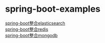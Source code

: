 # spring-boot-examples
[spring-boot整合elasticsearch](https://github.com/BooksCup/spring-boot-examples/tree/master/spring-boot-elasticsearch)  
[spring-boot整合redis](https://github.com/BooksCup/spring-boot-examples/tree/master/spring-boot-redis)  
[spring-boot整合mongodb](https://github.com/BooksCup/spring-boot-examples/tree/master/spring-boot-redis)  
